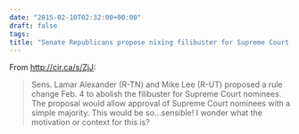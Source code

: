```yaml
---
date: "2015-02-10T02:32:00+00:00"
draft: false
tags: 
title: "Senate Republicans propose nixing filibuster for Supreme Court nominees"
---
```

From http://cir.ca/s/ZjJ:

>Sens. Lamar Alexander (R-TN) and Mike Lee (R-UT) proposed a rule change Feb. 4 to abolish the filibuster for Supreme Court nominees. The proposal would allow approval of Supreme Court nominees with a simple majority. This would be so...sensible! I wonder what the motivation or context for this is?
